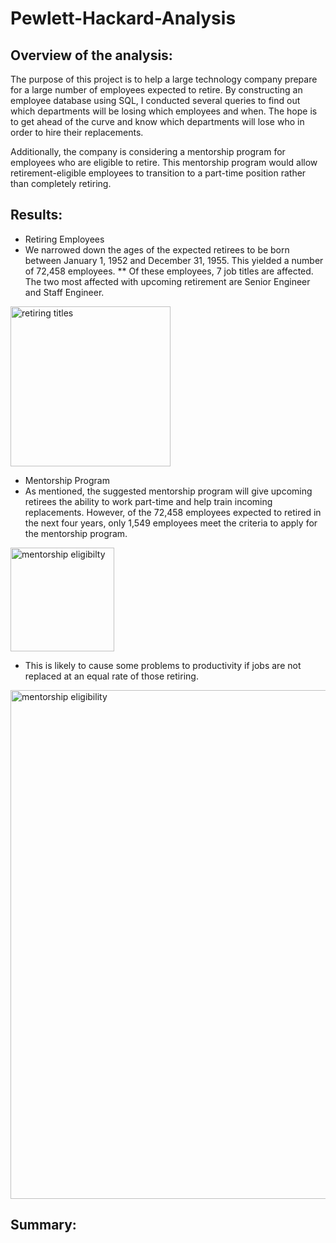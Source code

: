 # Pewlett-Hackard-Analysis

## Overview of the analysis:
The purpose of this project is to help a large technology company prepare for a large number of employees expected to retire. By constructing an employee database using SQL, I conducted several queries to find out which departments will be losing which employees and when. The hope is to get ahead of the curve and know which departments will lose who in order to hire their replacements.

Additionally, the company is considering a mentorship program for employees who are eligible to retire. This mentorship program would allow retirement-eligible employees to transition to a part-time position rather than completely retiring. 


## Results:
* Retiring Employees
* We narrowed down the ages of the expected retirees to be born between January 1, 1952 and December 31, 1955. This yielded a number of 72,458 employees.
** Of these employees, 7 job titles are affected. The two most affected with upcoming retirement are Senior Engineer and Staff Engineer.

<img width="256" alt="retiring titles" src="https://user-images.githubusercontent.com/103767830/195147396-32c18ecf-d667-42b6-b86c-7ecc3efccf45.png">

* Mentorship Program
* As mentioned, the suggested mentorship program will give upcoming retirees the ability to work part-time and help train incoming replacements. However, of the 72,458 employees expected to retired in the next four years, only 1,549 employees meet the criteria to apply for the mentorship program.

<img width="166" alt="mentorship eligibilty" src="https://user-images.githubusercontent.com/103767830/195149474-d35873cd-154e-4f40-8013-f8388bc11542.png">

* This is likely to cause some problems to productivity if jobs are not replaced at an equal rate of those retiring.

<img width="814" alt="mentorship eligibility" src="https://user-images.githubusercontent.com/103767830/195147400-7852e517-f9e5-4e7c-b47e-a00829c43845.png">

## Summary:
